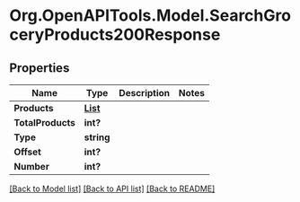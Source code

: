 # Org.OpenAPITools.Model.SearchGroceryProducts200Response

## Properties

Name | Type | Description | Notes
------------ | ------------- | ------------- | -------------
**Products** | [**List<AutocompleteRecipeSearch200ResponseInner>**](AutocompleteRecipeSearch200ResponseInner.md) |  | 
**TotalProducts** | **int?** |  | 
**Type** | **string** |  | 
**Offset** | **int?** |  | 
**Number** | **int?** |  | 

[[Back to Model list]](../README.md#documentation-for-models) [[Back to API list]](../README.md#documentation-for-api-endpoints) [[Back to README]](../README.md)

